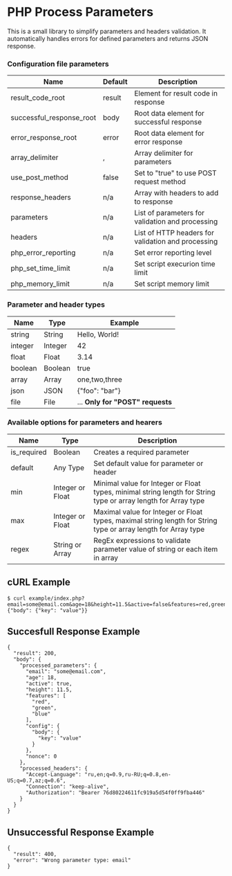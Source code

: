 # PHP Process Parameters

This is a small library to simplify parameters and headers validation.
It automatically handles errors for defined parameters and returns JSON response.

### Configuration file parameters
|Name|Default|Description|
|---|---|---|
|result_code_root|result|Element for result code in response|
|successful_response_root|body|Root data element for successful response|
|error_response_root|error|Root data element for error response|
|array_delimiter|,|Array delimiter for parameters|
|use_post_method|false|Set to "true" to use POST request method|
|response_headers|n/a|Array with headers to add to response|
|parameters|n/a|List of parameters for validation and processing|
|headers|n/a|List of HTTP headers for validation and processing|
|php_error_reporting|n/a|Set error reporting level|
|php_set_time_limit|n/a|Set script execurion time limit|
|php_memory_limit|n/a|Set script memory limit|

### Parameter and header types
|Name|Type|Example|
|---|---|---|
|string|String|Hello, World!|
|integer|Integer|42|
|float|Float|3.14|
|boolean|Boolean|true|
|array|Array|one,two,three|
|json|JSON|{"foo": "bar"}|
|file|File|... **Only for "POST" requests**|

### Available options for parameters and hearers
|Name|Type|Description|
|---|---|---|
|is_required|Boolean|Creates a required parameter
|default|Any Type|Set default value for parameter or header
|min|Integer or Float|Minimal value for Integer or Float types, minimal string length for String type or array length for Array type|
|max|Integer or Float|Maximal value for Integer or Float types, maximal string length for String type or array length for Array type|
|regex|String or Array|RegEx expressions to validate parameter value of string or each item in array


## cURL Example
```
$ curl example/index.php?email=some@email.com&age=18&height=11.5&active=false&features=red,green,blue&config={"body": {"key": "value"}}
```

## Succesfull Response Example
```
{
  "result": 200,
  "body": {
    "processed_parameters": {
      "email": "some@email.com",
      "age": 18,
      "active": true,
      "height": 11.5,
      "features": [
        "red",
        "green",
        "blue"
      ],
      "config": {
        "body": {
          "key": "value"
        }
      },
      "nonce": 0
    },
    "processed_headers": {
      "Accept-Language": "ru,en;q=0.9,ru-RU;q=0.8,en-US;q=0.7,az;q=0.6",
      "Connection": "keep-alive",
      "Authorization": "Bearer 76d80224611fc919a5d54f0ff9fba446"
    }
  }
}
```

## Unsuccessful Response Example
```
{
  "result": 400,
  "error": "Wrong parameter type: email"
}
```